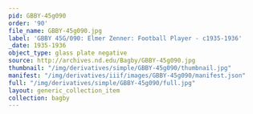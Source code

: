 ```yaml
---
pid: GBBY-45g090
order: '90'
file_name: GBBY-45g090.jpg
label: 'GBBY 45G/090: Elmer Zenner: Football Player - c1935-1936'
_date: 1935-1936
object_type: glass plate negative
source: http://archives.nd.edu/Bagby/GBBY-45g090.jpg
thumbnail: "/img/derivatives/simple/GBBY-45g090/thumbnail.jpg"
manifest: "/img/derivatives/iiif/images/GBBY-45g090/manifest.json"
full: "/img/derivatives/simple/GBBY-45g090/full.jpg"
layout: generic_collection_item
collection: bagby
---
```


